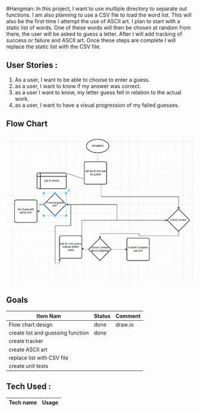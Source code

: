 #Hangman:
In this project, I want to use multiple directory to separate out functions. I am also planning to
use a CSV file to load the word list. This will also be the first time I attempt the use of ASCII art.
I plan to start with a static list of words. One of these words will then be chosen at random from there, the user will
be asked to guess a letter. After I will add tracking of success or failure and ASCII art. Once these steps are complete
I will replace the static list with the CSV file.

## User Stories :

1. As a user, I want to be able to choose to enter a guess.
2. as a user, I want to know if my answer was correct.
3. as a user I want to know, my letter guess fell in relation to the actual work.
4. as a user, I want to have a visual progression of my failed guesses.

## Flow Chart

![Screenshot_20240225_101231.png](resources/Screenshot_20240225_101231.png)

## Goals

| Item Nam                          | Status | Comment |
|-----------------------------------|--------|---------|
| Flow chart design                 | done   | draw.io |
| create list and guessing function | done   |         |
| create tracker                    |        |         |
| create ASCII art                  |        |         |
| replace list with CSV file        |        |         |
| create unit tests                 |        |         |

## Tech Used :

| Tech name | Usage |
|-----------|-------|
